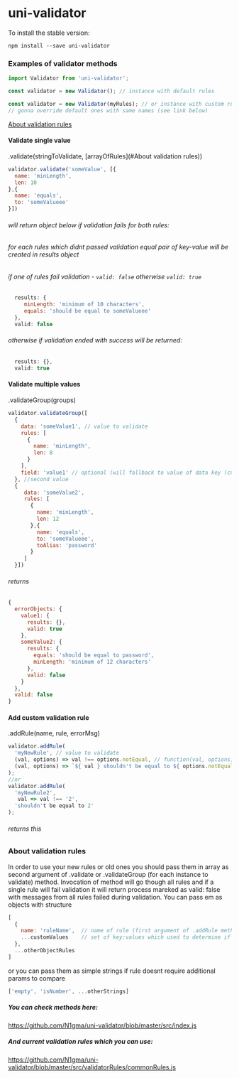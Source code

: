 # uni-validator
To install the stable version:
```
npm install --save uni-validator
```
### Examples of validator methods

```javascript
import Validator from 'uni-validator';

const validator = new Validator(); // instance with default rules

const validator = new Validator(myRules); // or instance with custom rules 
// gonna override default ones with same names (see link below)
```
[About validation rules](#about-validation-rules)

#### Validate single value 
.validate(stringToValidate, [arrayOfRules](#About validation rules))

```javascript
validator.validate('someValue', [{
  name: 'minLength',
  len: 10
},{
  name: 'equals',
  to: 'someValueee'
}])
```
###### will return object below if validation fails for both rules:
###### for each rules which didnt passed validation equal pair of key-value will be created in results object
###### if one of rules  fail validation - ```valid: false``` otherwise ```valid: true```
```javascript
  results: {
     minLength: 'minimum of 10 characters',
     equals: 'should be equal to someValueee'
  },
  valid: false
```
###### otherwise if validation ended with success will be returned:
```javascript
  results: {},
  valid: true
```
#### Validate multiple values
.validateGroup(groups)
```javascript
validator.validateGroup([
  {
    data: 'someValue1', // value to validate
    rules: [
      {
        name: 'minLength',
        len: 8
      }
    ],
    field: 'value1' // optional (will fallback to value of data key (currently 'someValue1')), provide it if you want other key-name of current value in returned validation results
  }, //second value
  {
     data: 'someValue2',
     rules: [
       {
         name: 'minLength',
         len: 12
       },{
         name: 'equals',
         to: 'someValueee',
         toAlias: 'password'
       }
     ]
  }])
```
###### returns
```javascript
{ 
  errorObjects: {
    value1: {
      results: {},
      valid: true
    },
    someValue2: {
      results: {
        equals: 'should be equal to password',
        minLength: 'minimum of 12 characters'
      },
      valid: false
    }
  },
  valid: false
}
```
#### Add custom validation rule
.addRule(name, rule, errorMsg)
```javascript
validator.addRule(
  'myNewRule', // value to validate
  (val, options) => val !== options.notEqual, // function(val, options) - if returns true after validation = rule marked as valid
  (val, options) => `${ val } shouldn't be equal to ${ options.notEqual }` //can be function(val, options) or string - text to show if validation fails
);
//or
validator.addRule(
  'myNewRule2',
   val => val !== '2',
  'shouldn't be equal to 2'
);
```
###### returns this
### About validation rules
In order to use your new rules or old ones you should pass them in array as second argument of .validate or .validateGroup (for each instance to validate) method. Invocation of method will go though all rules and if a single rule will fail validation it will return process mareked as valid: false with messages from all rules failed during validation. You can pass em as objects with structure
```javascript
[
  {
    name: 'ruleName',  // name of rule (first argument of .addRule method)
    ...customValues    // set of key:values which used to determine if validation process went success. Will be inside options object.
  },
  ...otherObjectRules
]
```
or you can pass them as simple strings if rule doesnt require additional params to compare
```javascript
['empty', 'isNumber', ...otherStrings]
```
##### You can check methods here:
https://github.com/N1gma/uni-validator/blob/master/src/index.js
##### And current validation rules which you can use:
https://github.com/N1gma/uni-validator/blob/master/src/validatorRules/commonRules.js
